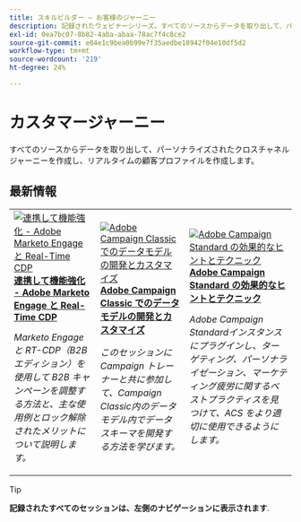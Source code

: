 ```yaml
---
title: スキルビルダー — お客様のジャーニー
description: 記録されたウェビナーシリーズ。すべてのソースからデータを取り出して、パーソナライズされたクロスチャネルジャーニーを作成することで、リアルタイムの顧客プロファイルを開発するのに役立ちます。
exl-id: 0ea7bc07-8b82-4aba-abaa-78ac7f4c8ce2
source-git-commit: e04e1c9bea0b99e7f35aedbe18942f04e10df5d2
workflow-type: tm+mt
source-wordcount: '219'
ht-degree: 24%

---
```


# カスタマージャーニー

すべてのソースからデータを取り出して、パーソナライズされたクロスチャネルジャーニーを作成し、リアルタイムの顧客プロファイルを作成します。

## 最新情報

<table>
<tr>
  <td>
    <a href="https://experienceleague.adobe.com/docs/skill-builder-events/skill-builder/customer-journeys/2022/b2b-campaigns.html">
      <img alt="連携して機能強化 - Adobe Marketo Engage と Real-Time CDP" src="https://video.tv.adobe.com/v/343824?format=jpeg" />
    </a>
     <div>
      <a href="https://experienceleague.adobe.com/docs/skill-builder-events/skill-builder/customer-journeys/2022/b2b-campaigns.html">
        <strong>連携して機能強化 - Adobe Marketo Engage と Real-Time CDP</strong>
      </a>
    </div>
    <p>
    <em>Marketo Engageと RT-CDP（B2B エディション）を使用して B2B キャンペーンを調整する方法と、主な使用例とロック解除されたメリットについて説明します。</em>
    <p>
  </td>
  <td>
    <a href="https://experienceleague.adobe.com/docs/skill-builder-events/skill-builder/customer-journeys/2022/data-models.html">
      <img alt="Adobe Campaign Classic でのデータモデルの開発とカスタマイズ" src="https://video.tv.adobe.com/v/343829?format=jpeg" />
    </a>
     <div>
      <a href="https://experienceleague.adobe.com/docs/skill-builder-events/skill-builder/customer-journeys/2022/data-models.html">
        <strong>Adobe Campaign Classic でのデータモデルの開発とカスタマイズ</strong>
      </a>
    </div>
    <p>
    <em>このセッションに Campaign トレーナーと共に参加して、Campaign Classic内のデータモデル内でデータスキーマを開発する方法を学びます。</em>
    <p>
  </td>  
  <td>
    <a href="https://experienceleague.adobe.com/docs/skill-builder-events/skill-builder/customer-journeys/2022/tips-and-tricks.html">
      <img alt="Adobe Campaign Standard の効果的なヒントとテクニック" src="https://video.tv.adobe.com/v/343828?format=jpeg" />
    </a>
     <div>
      <a href="https://experienceleague.adobe.com/docs/skill-builder-events/skill-builder/customer-journeys/2022/tips-and-tricks.html">
        <strong>Adobe Campaign Standard の効果的なヒントとテクニック</strong>
      </a>
    </div>
    <p>
    <em>Adobe Campaign Standardインスタンスにプラグインし、ターゲティング、パーソナライゼーション、マーケティング疲労に関するベストプラクティスを見つけて、ACS をより適切に使用できるようにします。</em>
    <p>
  </td>
</tr>
</table>

>[!TIP]
>
>**記録されたすべてのセッションは、左側のナビゲーションに表示されます**.
